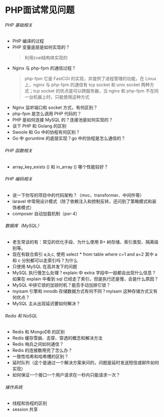 # PHP面试常见问题
###### PHP 基础相关
* PHP 编译的过程
* PHP 变量底层是如何实现的？
	> 利用zval结构体实现的
* Nginx 与 php-fpm 的通信过程？
	> php-fpm 它是 FastCGI 的实现，并提供了进程管理的功能，在 Linux 上，nginx 与 php-fpm 的通信有 tcp socket 和 unix socket 两种方式；tcp socket 的优点是可以跨服务器，当 nginx 和 php-fpm 不在同一台机器上时，只能使用这种方式
* Nginx 监听端口和 socket 方式，有何区别？
* php-fpm 是怎么调用 PHP 代码的？
* PHP 是如何连接 MySQL 的？连接池是如何实现的？
* 谈下 PHP 和 Golang 的区别
* Swoole 和 Go 中的协程有何区别？
* Go 中 goruntine 的底层实现？go 中的协程是怎么通信的？
###### PHP 函数相关
* array_key_exists () 和 in_array () 哪个性能较好？
###### PHP 编码相关
* 说一下你写的项目中的代码架构？（mvc、transformer、中间件等）
* laravel 中常用设计模式（除了依赖注入和控制反转，还问到了策略模式和装饰者模式）
* composer 自动加载机制（psr-4）
###### 数据库（MySQL）
* 老生常谈的有：常见的优化手段、为什么使用 B+ 树存储、索引类型、隔离级别等。
* 现在有联合索引 a,b,c, 使用 select * from table where c=1 and a=2 其中 a 和 c 分别都可以走索引吗？为什么
* 只使用 MySQL 在高并发下的问题
* MySQL 执行慢怎么处理？explain 中 extra 字段中一般都会出现什么信息？如果在 explain 中看到 sql 已经走了索引，但是执行还是慢，会是什么原因？
* MySQL 中排它锁的加锁时机？能否手动加排它锁？
* myisam 引擎和 innodb 存储数据方式有何不同？myisam 这种存储方式又有何优点？
* MySQL 主从出现延迟要如何解决？
###### Redis 和 NoSQL
* Redis 和 MongoDB 的区别
* Redis 缓存雪崩、击穿、穿透的概念和解决方法
* Redis 哨兵之间如何通信？
* Redis 的连接数用完了怎么办？
* 一致性哈希和哈希槽的区别？
* 延时队列（这个是通过一个解决方案来问的，问题是延时发送短信或邮件如何实现）
* 如何保证一个接口一个用户请求在一秒内只能请求一次？
###### 操作系统
* 线程和协程的区别
* session 共享